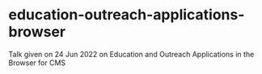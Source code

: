 # education-outreach-applications-browser
Talk given on 24 Jun 2022 on Education and Outreach Applications in the Browser for CMS
